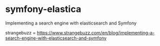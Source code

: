 # symfony-elastica
Implementing a search engine with elasticsearch and Symfony


strangebuzz = https://www.strangebuzz.com/en/blog/implementing-a-search-engine-with-elasticsearch-and-symfony

